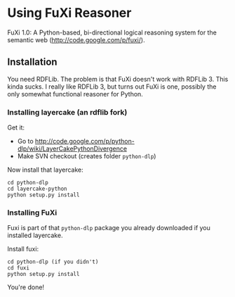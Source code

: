 # Using FuXi Reasoner

FuXi 1.0: A Python-based, bi-directional logical reasoning system for the semantic web (<http://code.google.com/p/fuxi/>).

## Installation

You need RDFLib. The problem is that FuXi doesn't work with RDFLib 3. This kinda sucks.
I really like RDFLib 3, but turns out FuXi is one, possibly the only somewhat
functional reasoner for Python. 

### Installing layercake (an rdflib fork)

Get it:
- Go to <http://code.google.com/p/python-dlp/wiki/LayerCakePythonDivergence>
- Make SVN checkout (creates folder `python-dlp`)

Now install that layercake:

	cd python-dlp
	cd layercake-python
	python setup.py install

### Installing FuXi

Fuxi is part of that `python-dlp` package you already downloaded
if you installed layercake.

Install fuxi:

	cd python-dlp (if you didn't)
	cd fuxi
	python setup.py install

You're done!
